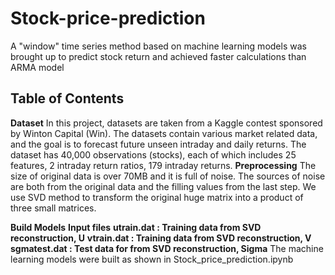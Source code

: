 # Stock-price-prediction
A "window" time series method based on machine learning models was brought up to predict stock return and achieved faster calculations than ARMA model
## Table of Contents
**Dataset**
In this project, datasets are taken from a Kaggle contest sponsored by Winton Capital (Win). The datasets contain various market related data, and the goal is to forecast future unseen intraday and daily returns. The dataset has 40,000 observations (stocks), each of which includes 25 features, 2 intraday return ratios, 179 intraday returns. 
**Preprocessing**
The size of original data is over 70MB and it is full of noise. The sources of noise are both from the original data and the filling values from the last step. We use SVD method to transform the original huge matrix into a product of three small matrices.

**Build Models**
**Input files**
**utrain.dat : Training data from SVD reconstruction, U**
**vtrain.dat : Training data from SVD reconstruction, V**
**sgmatest.dat : Test data for from SVD reconstruction, Sigma**
The machine learning models were built as shown in Stock_price_prediction.ipynb

